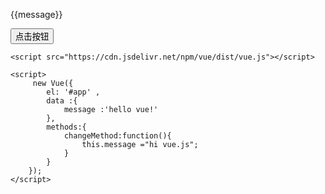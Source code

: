<!DOCTYPE html>
<html lang="en">
<head>
    <meta charset="UTF-8">
    <meta name="viewport" content="width=device-width, initial-scale=1.0">
    <meta http-equiv="X-UA-Compatible" content="ie=edge">
    <title>Document</title>
</head>
<body>
    <div id="app">
        <p>{{message}}</p>
        <button v-on:click="changeMethod">点击按钮</button>
    </div>

    <script src="https://cdn.jsdelivr.net/npm/vue/dist/vue.js"></script>

    <script>
         new Vue({
            el: '#app' ,
            data :{
                message :'hello vue!'
            },
            methods:{
                changeMethod:function(){
                    this.message ="hi vue.js";
                }
            }
        });
    </script>
</body>
</html>
